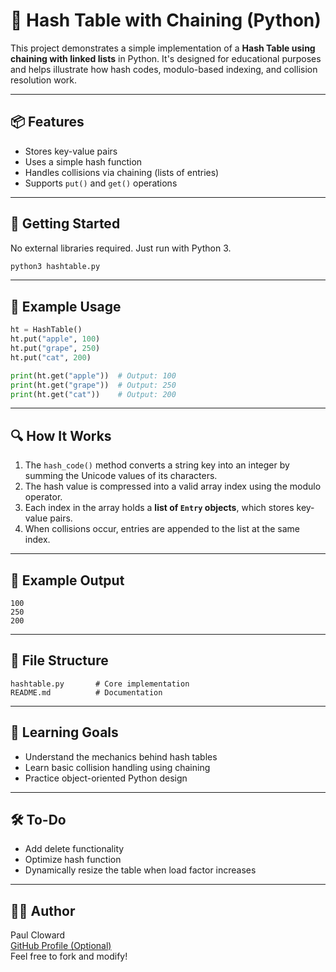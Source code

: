 # 🧠 Hash Table with Chaining (Python)

This project demonstrates a simple implementation of a **Hash Table using chaining with linked lists** in Python. It's designed for educational purposes and helps illustrate how hash codes, modulo-based indexing, and collision resolution work.

---

## 📦 Features

- Stores key-value pairs
- Uses a simple hash function
- Handles collisions via chaining (lists of entries)
- Supports `put()` and `get()` operations

---

## 🚀 Getting Started

No external libraries required. Just run with Python 3.

```bash
python3 hashtable.py
```

---

## 🧩 Example Usage

```python
ht = HashTable()
ht.put("apple", 100)
ht.put("grape", 250)
ht.put("cat", 200)

print(ht.get("apple"))  # Output: 100
print(ht.get("grape"))  # Output: 250
print(ht.get("cat"))    # Output: 200
```

---

## 🔍 How It Works

1. The `hash_code()` method converts a string key into an integer by summing the Unicode values of its characters.
2. The hash value is compressed into a valid array index using the modulo operator.
3. Each index in the array holds a **list of `Entry` objects**, which stores key-value pairs.
4. When collisions occur, entries are appended to the list at the same index.

---

## 🧪 Example Output

```
100
250
200
```

---

## 📂 File Structure

```
hashtable.py       # Core implementation
README.md          # Documentation
```

---

## 📘 Learning Goals

- Understand the mechanics behind hash tables
- Learn basic collision handling using chaining
- Practice object-oriented Python design

---

## 🛠️ To-Do

- Add delete functionality
- Optimize hash function
- Dynamically resize the table when load factor increases

---

## 🧑‍💻 Author

Paul Cloward  
[GitHub Profile (Optional)](https://github.com/your-username)  
Feel free to fork and modify!

